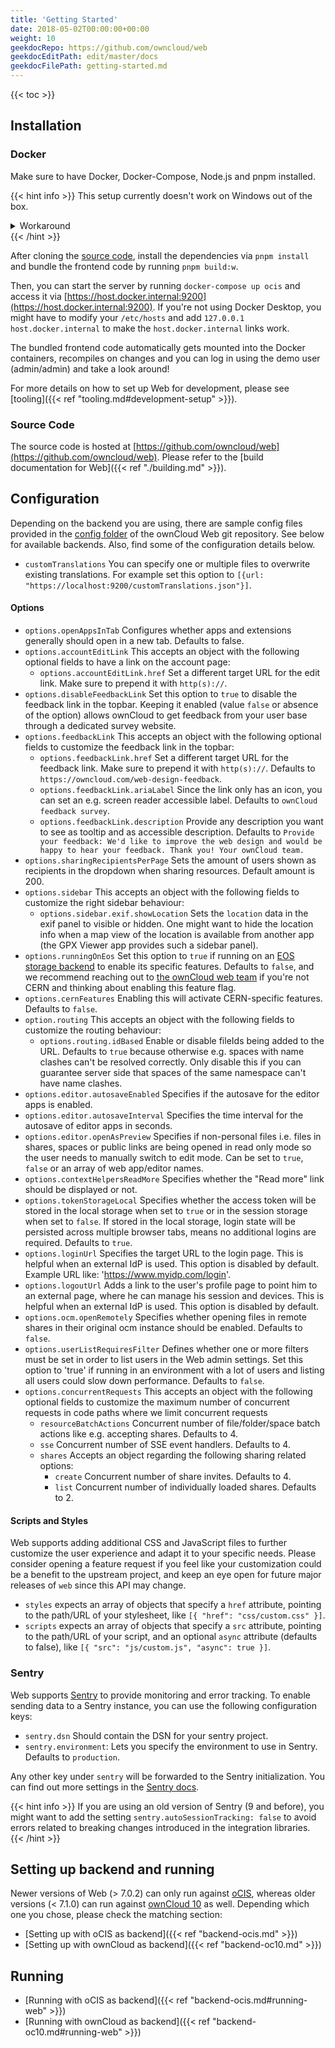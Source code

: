 ```yaml
---
title: 'Getting Started'
date: 2018-05-02T00:00:00+00:00
weight: 10
geekdocRepo: https://github.com/owncloud/web
geekdocEditPath: edit/master/docs
geekdocFilePath: getting-started.md
---
```


{{< toc >}}

## Installation

### Docker

Make sure to have Docker, Docker-Compose, Node.js and pnpm installed.

{{< hint info >}}
This setup currently doesn't work on Windows out of the box.

<details>
  <summary>Workaround</summary>
  One of our contributors has opened a PR to a dependency that prevents us from successfully bundling the frontend.
  Feel free to check out [his changes](https://github.com/egoist/rollup-plugin-postcss/pull/384) and build them locally if you absolutely want to work on Windows.
</details>
{{< /hint >}}

After cloning the [source code](https://github.com/owncloud/web), install the dependencies via `pnpm install` and bundle the frontend code by running `pnpm build:w`.

Then, you can start the server by running `docker-compose up ocis` and access it via [https://host.docker.internal:9200](https://host.docker.internal:9200). If you're not using Docker Desktop, you might have to modify your `/etc/hosts` and add `127.0.0.1 host.docker.internal` to make the `host.docker.internal` links work.

The bundled frontend code automatically gets mounted into the Docker containers, recompiles on changes and you can log in using the demo user (admin/admin) and take a look around!

For more details on how to set up Web for development, please see [tooling]({{< ref "tooling.md#development-setup" >}}).

### Source Code

The source code is hosted at [https://github.com/owncloud/web](https://github.com/owncloud/web).
Please refer to the [build documentation for Web]({{< ref "./building.md" >}}).

## Configuration

Depending on the backend you are using, there are sample config files provided in the [config folder](https://github.com/owncloud/web/tree/master/config) of the ownCloud Web git repository. See below for available backends. Also, find some of the configuration details below.

- `customTranslations` You can specify one or multiple files to overwrite existing translations. For example set this option to `[{url: "https://localhost:9200/customTranslations.json"}]`.

#### Options

- `options.openAppsInTab` Configures whether apps and extensions generally should open in a new tab. Defaults to false.
- `options.accountEditLink` This accepts an object with the following optional fields to have a link on the account page:
    - `options.accountEditLink.href` Set a different target URL for the edit link. Make sure to prepend it with `http(s)://`.
- `options.disableFeedbackLink` Set this option to `true` to disable the feedback link in the topbar. Keeping it enabled (value `false` or absence of the option)
  allows ownCloud to get feedback from your user base through a dedicated survey website.
- `options.feedbackLink` This accepts an object with the following optional fields to customize the feedback link in the topbar:
    - `options.feedbackLink.href` Set a different target URL for the feedback link. Make sure to prepend it with `http(s)://`. Defaults to `https://owncloud.com/web-design-feedback`.
    - `options.feedbackLink.ariaLabel` Since the link only has an icon, you can set an e.g. screen reader accessible label. Defaults to `ownCloud feedback survey`.
    - `options.feedbackLink.description` Provide any description you want to see as tooltip and as accessible description. Defaults to `Provide your feedback: We'd like to improve the web design and would be happy to hear your feedback. Thank you! Your ownCloud team.`
- `options.sharingRecipientsPerPage` Sets the amount of users shown as recipients in the dropdown when sharing resources. Default amount is 200.
- `options.sidebar` This accepts an object with the following fields to customize the right sidebar behaviour:
    - `options.sidebar.exif.showLocation` Sets the `location` data in the exif panel to visible or hidden. One might want to hide the location info when a map view of the location is available from another app (the GPX Viewer app provides such a sidebar panel).  
- `options.runningOnEos` Set this option to `true` if running on an [EOS storage backend](https://eos-web.web.cern.ch/eos-web/) to enable its specific features. Defaults to `false`, and we recommend reaching out to [the ownCloud web team](https://talk.owncloud.com/channel/web) if you're not CERN and thinking about enabling this feature flag.
- `options.cernFeatures` Enabling this will activate CERN-specific features. Defaults to `false`.
- `option.routing` This accepts an object with the following fields to customize the routing behaviour:
    - `options.routing.idBased` Enable or disable fileIds being added to the URL. Defaults to `true` because otherwise e.g. spaces with name clashes can't be resolved correctly. Only disable this if you can guarantee server side that spaces of the same namespace can't have name clashes.
- `options.editor.autosaveEnabled` Specifies if the autosave for the editor apps is enabled.
- `options.editor.autosaveInterval` Specifies the time interval for the autosave of editor apps in seconds.
- `options.editor.openAsPreview` Specifies if non-personal files i.e. files in shares, spaces or public links are being opened in read only mode so the user needs to manually switch to edit mode. Can be set to `true`, `false` or an array of web app/editor names.
- `options.contextHelpersReadMore` Specifies whether the "Read more" link should be displayed or not.
- `options.tokenStorageLocal` Specifies whether the access token will be stored in the local storage when set to `true` or in the session storage when set to `false`. If stored in the local storage, login state will be persisted across multiple browser tabs, means no additional logins are required. Defaults to `true`.
- `options.loginUrl` Specifies the target URL to the login page. This is helpful when an external IdP is used. This option is disabled by default. Example URL like: 'https://www.myidp.com/login'.
- `options.logoutUrl` Adds a link to the user's profile page to point him to an external page, where he can manage his session and devices. This is helpful when an external IdP is used. This option is disabled by default.
- `options.ocm.openRemotely` Specifies whether opening files in remote shares in their original ocm instance should be enabled. Defaults to `false`.
- `options.userListRequiresFilter` Defines whether one or more filters must be set in order to list users in the Web admin settings. Set this option to 'true' if running in an environment with a lot of users and listing all users could slow down performance. Defaults to `false`.
- `options.concurrentRequests` This accepts an object with the following optional fields to customize the maximum number of concurrent requests in code paths where we limit concurrent requests 
    - `resourceBatchActions` Concurrent number of file/folder/space batch actions like e.g. accepting shares. Defaults to 4.
    - `sse` Concurrent number of SSE event handlers. Defaults to 4.
    - `shares` Accepts an object regarding the following sharing related options:
        - `create` Concurrent number of share invites. Defaults to 4. 
        - `list` Concurrent number of individually loaded shares. Defaults to 2.

#### Scripts and Styles

Web supports adding additional CSS and JavaScript files to further customize the user experience and adapt it to your specific needs. Please consider opening a feature request if you feel like your customization could be a benefit to the upstream project, and keep an eye open for future major releases of `web` since this API may change.

- `styles` expects an array of objects that specify a `href` attribute, pointing to the path/URL of your stylesheet, like `[{ "href": "css/custom.css" }]`.
- `scripts` expects an array of objects that specify a `src` attribute, pointing to the path/URL of your script, and an optional `async` attribute (defaults to false), like `[{ "src": "js/custom.js", "async": true }]`.

### Sentry

Web supports [Sentry](https://sentry.io/welcome/) to provide monitoring and error tracking.
To enable sending data to a Sentry instance, you can use the following configuration keys:

- `sentry.dsn` Should contain the DSN for your sentry project.
- `sentry.environment`: Lets you specify the environment to use in Sentry. Defaults to `production`.

Any other key under `sentry` will be forwarded to the Sentry initialization. You can find out more
settings in the [Sentry docs](https://docs.sentry.io/platforms/javascript/configuration/).

{{< hint info >}}
If you are using an old version of Sentry (9 and before), you might want to add the setting `sentry.autoSessionTracking: false` to avoid errors related to breaking changes introduced in the
integration libraries.
{{< /hint >}}

## Setting up backend and running

Newer versions of Web (> 7.0.2) can only run against [oCIS](https://github.com/owncloud/ocis), whereas older versions (< 7.1.0) can run against [ownCloud 10](https://github.com/owncloud/core/) as well.
Depending which one you chose, please check the matching section:

- [Setting up with oCIS as backend]({{< ref "backend-ocis.md" >}})
- [Setting up with ownCloud as backend]({{< ref "backend-oc10.md" >}})

## Running

- [Running with oCIS as backend]({{< ref "backend-ocis.md#running-web" >}})
- [Running with ownCloud as backend]({{< ref "backend-oc10.md#running-web" >}})
